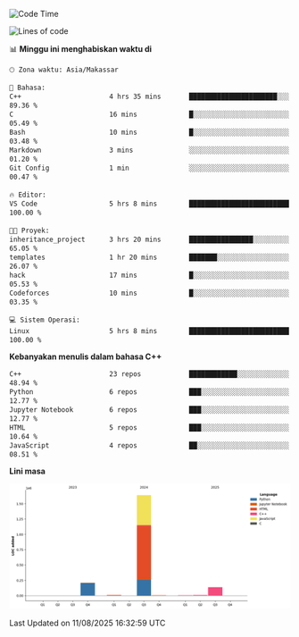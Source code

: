 <!--START_SECTION:waka-->
![Code Time](http://img.shields.io/badge/Code%20Time-400%20hrs%2010%20mins-blue)

![Lines of code](https://img.shields.io/badge/Sejak%20Hello%20World%20aku%20telah%20menulis-2.0%20million%20baris%20kode-blue)

📊 **Minggu ini menghabiskan waktu di** 

```text
🕑︎ Zona waktu: Asia/Makassar

💬 Bahasa: 
C++                      4 hrs 35 mins       ██████████████████████░░░   89.36 % 
C                        16 mins             █░░░░░░░░░░░░░░░░░░░░░░░░   05.49 % 
Bash                     10 mins             █░░░░░░░░░░░░░░░░░░░░░░░░   03.48 % 
Markdown                 3 mins              ░░░░░░░░░░░░░░░░░░░░░░░░░   01.20 % 
Git Config               1 min               ░░░░░░░░░░░░░░░░░░░░░░░░░   00.47 % 

🔥 Editor: 
VS Code                  5 hrs 8 mins        █████████████████████████   100.00 % 

🐱‍💻 Proyek: 
inheritance_project      3 hrs 20 mins       ████████████████░░░░░░░░░   65.05 % 
templates                1 hr 20 mins        ███████░░░░░░░░░░░░░░░░░░   26.07 % 
hack                     17 mins             █░░░░░░░░░░░░░░░░░░░░░░░░   05.53 % 
Codeforces               10 mins             █░░░░░░░░░░░░░░░░░░░░░░░░   03.35 % 

💻 Sistem Operasi: 
Linux                    5 hrs 8 mins        █████████████████████████   100.00 % 
```

**Kebanyakan menulis dalam bahasa C++** 

```text
C++                      23 repos            ████████████░░░░░░░░░░░░░   48.94 % 
Python                   6 repos             ███░░░░░░░░░░░░░░░░░░░░░░   12.77 % 
Jupyter Notebook         6 repos             ███░░░░░░░░░░░░░░░░░░░░░░   12.77 % 
HTML                     5 repos             ███░░░░░░░░░░░░░░░░░░░░░░   10.64 % 
JavaScript               4 repos             ██░░░░░░░░░░░░░░░░░░░░░░░   08.51 % 
```



**Lini masa**

![Lines of Code chart](https://raw.githubusercontent.com/yusuf601/yusuf601/main/assets/bar_graph.png)


 Last Updated on 11/08/2025 16:32:59 UTC
<!--END_SECTION:waka-->

